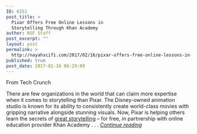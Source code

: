 ```yaml
---
ID: 6251
post_title: >
  Pixar Offers Free Online Lessons in
  Storytelling Through Khan Academy
author: NSF Staff
post_excerpt: ""
layout: post
permalink: >
  http://nayahscifi.com/2017/02/16/pixar-offers-free-online-lessons-in-storytelling-through-khan-academy/
published: true
post_date: 2017-02-16 06:29:09
---
```

From Tech Crunch

There are few organizations in the world that can claim more expertise when it comes to storytelling than Pixar. The Disney-owned animation studio is known for its ability to consistently create world-class movies with gripping narrative alongside stunning visuals. Now, Pixar is helping others learn the secrets of <a href="https://www.khanacademy.org/partner-content/pixar/storytelling" target="_blank">great storytelling</a> – for free, in partnership with online education provider Khan Academy . . . <a href="https://techcrunch.com/2017/02/15/pixar-offers-free-online-lessons-in-storytelling-via-khan-academy/"><em>Continue reading</em></a>